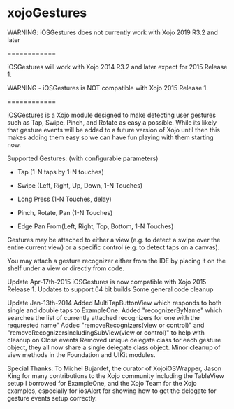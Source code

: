 xojoGestures 
============

WARNING: iOSGestures does not currently work with Xojo 2019 R3.2 and later

============

iOSGestures will work with Xojo 2014 R3.2 and later expect for 2015 Release 1.

WARNING - iOSGestures is NOT compatible with Xojo 2015 Release 1.

============

iOSGestures is a Xojo module designed to make detecting user gestures such as
Tap, Swipe,  Pinch, and Rotate as easy a possible.   While its likely that gesture
events will be added to a future version of Xojo until then this makes adding them
easy so we can have fun playing with them starting now.

Supported Gestures:  (with configurable parameters)

* Tap (1-N taps by 1-N touches)

* Swipe (Left, Right, Up, Down, 1-N Touches)

* Long Press (1-N Touches, delay)

* Pinch, Rotate, Pan (1-N Touches)

* Edge Pan From(Left, Right, Top, Bottom, 1-N Touches)

Gestures may be attached to either a view (e.g. to detect a swipe over the entire
current view) or a specific control (e.g. to detect taps on a canvas).

You may attach a gesture recognizer either from the IDE by placing it on the shelf under
a view or directly from code.  

Update Apr-17th-2015
    iOSGestures is now compatible with Xojo 2015 Release 1.
    Updates to support 64 bit builds
    Some general code cleanup

Update Jan-13th-2014
    Added MultiTapButtonView which responds to both single and double taps to ExampleOne.
    Added "recognizerByName" which searches the list of currently attached recognizers for one with the requrested name"
    Addec "removeRecognizers(view or control)" and "removeRecognizersIncludingSubView(view or control)" to help with cleanup on Close events
    Removed unique delegate class for each gesture object, they all now share a single delegate class object.
    Minor cleanup of view methods in the Foundation and UIKit modules.

Special Thanks: To Michel Bujardet, the curator of XojoiOSWrapper, Jason King for many contributions to the Xojo community including the TableView setup I borrowed for ExampleOne, and the Xojo Team for the Xojo examples, especially for iosAlert for showing how to get the delegate for gesture events setup correctly.
